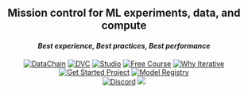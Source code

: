 <div align="center">
  <h2 align="center"><b>Mission control for ML experiments, data, and compute</b></h2>
  <h4 align="center"><i>Best experience, Best practices, Best performance</i></h4>
</div>

<div align="center">

[![DataChain](https://img.shields.io/badge/Docs-7B61FF?style=for-the-badge)](https://github.com/iterative/datachain)
[![DVC](https://img.shields.io/badge/DVC-13ADC7?style=for-the-badge)](https://dvc.org)
[![Studio](https://img.shields.io/badge/Studio-13ADC7?style=for-the-badge)](https://studio.iterative.ai)
[![Free Course](https://img.shields.io/badge/Free%20Course-945DD5?style=for-the-badge)](https://learn.iterative.ai)
[![Why Iterative](https://img.shields.io/badge/Why%20Iterative-F46737?style=for-the-badge)](https://iterative.ai/why-iterative)
<br/>
[![Get Started Project](https://img.shields.io/badge/Get%20Started%20Project-103037?style=for-the-badge)](https://studio.iterative.ai/team/Iterative/projects/example-get-started-zde16i6c4g)
[![Model Registry](https://img.shields.io/badge/Model%20Registry-103037?style=for-the-badge)](https://studio.iterative.ai/team/Iterative/models)
<br/>
[![Discord](https://img.shields.io/discord/485586884165107732)](https://discord.com/invite/dvwXA2N)
<a href="https://twitter.com/DVCorg" title="DVCorg on Twitter/X"><img src="https://img.shields.io/twitter/follow/DVCorg.svg?style=social"></a>
</div>
